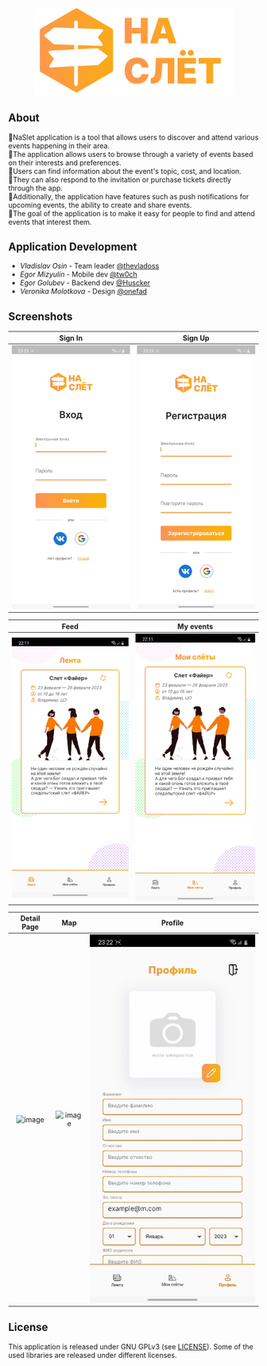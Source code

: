<p align="center">
  <img  src="README/title.png"  alt="drawing" width="400"/>
</p>

## About
🔸️NaSlet application is a tool that allows users to discover and attend various events happening in their area.<br />
🔸The application allows users to browse through a variety of events based on their interests and preferences.<br />
🔸Users can find information about the event's topic, cost, and location.<br />
🔸They can also respond to the invitation or purchase tickets directly through the app.<br />
🔸Additionally, the application  have features such as push notifications for upcoming events, the ability to create and share events.<br />
🔸The goal of the application is to make it easy for people to find and attend events that interest them.<br />

## Application Development

- *Vladislav Osin* - Team leader [@thevladoss](https://t.me/thevladoss)
- *Egor Mizyulin* - Mobile dev [@tw0ch](https://t.me/tw0ch)
- *Egor Golubev* - Backend dev [@Huscker](https://t.me/Huscker)
- *Veronika Molotkova* - Design [@onefad](https://t.me/onefad)

## Screenshots
Sign In                  | Sign Up       
:-------------------------:|:-------------------------:|
![image](README/signIn_page.jpg)  |  ![image](README/signUp_page.jpg)


Feed          | My events                    
:-------------------------:|:-------------------------:
![image](README/feed_page.jpg)  |  ![image](README/my_event_page.jpg)

Detail Page                   | Map   | Profile         
:-------------------------:|:-------------------------:|:-------------------------:
![image](README/detail_page.gif)  |  ![image](README/map_page.gif) | ![image](README/profile_page.gif)


## License

This application is released under GNU GPLv3 (see [LICENSE](LICENSE)).
Some of the used libraries are released under different licenses.